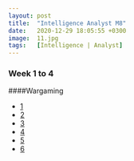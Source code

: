 ```yaml
---
layout: post
title:  "Intelligence Analyst M8"
date:   2020-12-29 18:05:55 +0300
image:  11.jpg
tags:   [Intelligence | Analyst]
---
```

### Week 1 to 4
####Wargaming
* [1](https://www.rand.org/topics/wargaming.html)
* [2](https://www.cna.org/cna_files/pdf/D0007042.A3.pdf)
* [3](https://www.strategy-business.com/article/15052?gko=6098f)
* [4](https://preparedex.com/corporate-wargames-lessons-1-2/)
* [5](https://preparedex.com/corporate-wargames-lessons-three-four/)
* [6](https://preparedex.com/corporate-wargames-lesson-five-six/)


[jekyll-docs]: https://jekyllrb.com/docs/home
[jekyll-gh]:   https://github.com/jekyll/jekyll
[jekyll-talk]: https://talk.jekyllrb.com/

